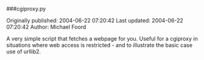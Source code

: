 ###cgiproxy.py

Originally published: 2004-06-22 07:20:42
Last updated: 2004-06-22 07:20:42
Author: Michael Foord

A very simple script that fetches a webpage for you. Useful for a cgiproxy in situations where web access is restricted - and to illustrate the basic case use of urllib2.